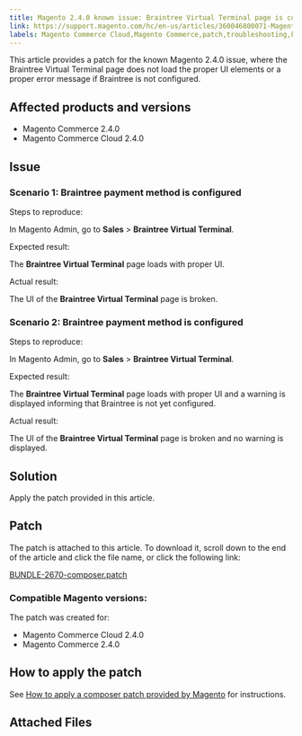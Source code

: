 ```yaml
---
title: Magento 2.4.0 known issue: Braintree Virtual Terminal page is corrupted 
link: https://support.magento.com/hc/en-us/articles/360046800071-Magento-2-4-0-known-issue-Braintree-Virtual-Terminal-page-is-corrupted-
labels: Magento Commerce Cloud,Magento Commerce,patch,troubleshooting,known issues,2.4.0,Braintree Virtual Terminal
---
```


This article provides a patch for the known Magento 2.4.0 issue, where the Braintree Virtual Terminal page does not load the proper UI elements or a proper error message if Braintree is not configured.

 Affected products and versions
------------------------------

 
 * Magento Commerce 2.4.0
 * Magento Commerce Cloud 2.4.0
 
 Issue
-----

 ### Scenario 1: Braintree payment method is configured

 Steps to reproduce:

 In Magento Admin, go to **Sales** > **Braintree Virtual Terminal**.

 Expected result:

 The **Braintree Virtual Terminal** page loads with proper UI.

 Actual result:

 The UI of the **Braintree Virtual Terminal** page is broken.

 ### Scenario 2: Braintree payment method is configured

 Steps to reproduce:

 In Magento Admin, go to **Sales** > **Braintree Virtual Terminal**.

 Expected result:

 The **Braintree Virtual Terminal** page loads with proper UI and a warning is displayed informing that Braintree is not yet configured.

 Actual result:

 The UI of the **Braintree Virtual Terminal** page is broken and no warning is displayed.

 Solution
--------

 Apply the patch provided in this article.

 Patch
-----

 The patch is attached to this article. To download it, scroll down to the end of the article and click the file name, or click the following link:

 [BUNDLE-2670-composer.patch](https://support.magento.com/hc/en-us/article_attachments/360063914412/BUNDLE-2670-composer.patch)

 ### Compatible Magento versions:

 The patch was created for:

 
 * Magento Commerce Cloud 2.4.0
 * Magento Commerce 2.4.0
 
 How to apply the patch
----------------------

 See [How to apply a composer patch provided by Magento](https://support.magento.com/hc/en-us/articles/360028367731) for instructions.

 Attached Files
--------------

